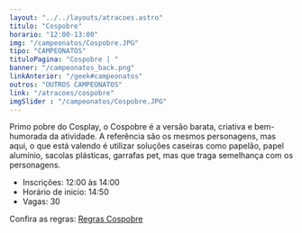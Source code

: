 ```yaml
---
layout: "../../layouts/atracoes.astro"
titulo: "Cospobre"
horario: "12:00-13:00"
img: "/campeonatos/Cospobre.JPG"
tipo: "CAMPEONATOS"
tituloPagina: "Cospobre | "
banner: "/campeonatos_back.png"
linkAnterior: "/geek#campeonatos"
outros: "OUTROS CAMPEONATOS"
link: "/atracoes/cospobre"
imgSlider : "/campeonatos/Cospobre.JPG"
---
```


Primo pobre do Cosplay, o Cospobre é a versão barata, criativa e
bem-humorada da atividade. A referência são os mesmos personagens, mas
aqui, o que está valendo é utilizar soluções caseiras como papelão, papel
alumínio, sacolas plásticas, garrafas pet, mas que traga semelhança com os
personagens.

- Inscrições: 12:00 às 14:00
- Horário de inicio: 14:50 
- Vagas: 30

Confira as regras: [Regras Cospobre](https://drive.google.com/file/d/1JLQPGaLh0Ogz7q7pC021geA5tJ6h3RrY/view?usp=sharing)